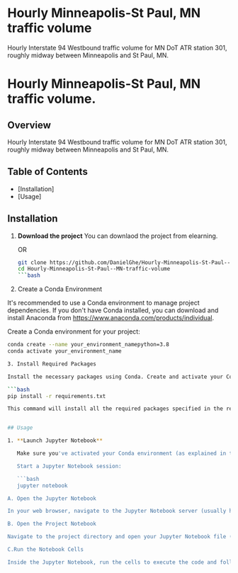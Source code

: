 # Hourly Minneapolis-St Paul, MN traffic volume
 Hourly Interstate 94 Westbound traffic volume for MN DoT ATR station 301, roughly midway between Minneapolis and St Paul, MN.

# Hourly Minneapolis-St Paul, MN traffic volume.

## Overview

Hourly Interstate 94 Westbound traffic volume for MN DoT ATR station 301, roughly midway between Minneapolis and St Paul, MN.

## Table of Contents

- [Installation]
- [Usage]

## Installation

1. **Download the project**
	You can downlaod the project from elearning.
	
	OR

   ```bash
   git clone https://github.com/DanielGhe/Hourly-Minneapolis-St-Paul--MN-traffic-volume.git
   cd Hourly-Minneapolis-St-Paul--MN-traffic-volume
   ```bash

2. Create a Conda Environment

It's recommended to use a Conda environment to manage project dependencies. 
If you don't have Conda installed, you can download and install Anaconda from https://www.anaconda.com/products/individual.

Create a Conda environment for your project:

```bash
conda create --name your_environment_namepython=3.8
conda activate your_environment_name

3. Install Required Packages

Install the necessary packages using Conda. Create and activate your Conda environment first (if not already done), and then run:

```bash
pip install -r requirements.txt

This command will install all the required packages specified in the requirements.txt file into your Conda environment.


## Usage

1. **Launch Jupyter Notebook**

   Make sure you've activated your Conda environment (as explained in the [Installation] section).

   Start a Jupyter Notebook session:

   ```bash
   jupyter notebook

A. Open the Jupyter Notebook

In your web browser, navigate to the Jupyter Notebook server (usually http://localhost:8888).

B. Open the Project Notebook

Navigate to the project directory and open your Jupyter Notebook file (e.g., laborator5_tema4_gheorghita_daniel).

C.Run the Notebook Cells

Inside the Jupyter Notebook, run the cells to execute the code and follow the instructions provided within the notebook.
